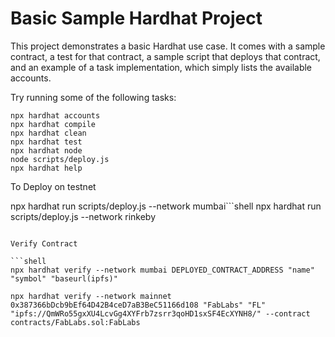 # Basic Sample Hardhat Project

This project demonstrates a basic Hardhat use case. It comes with a sample contract, a test for that contract, a sample script that deploys that contract, and an example of a task implementation, which simply lists the available accounts.

Try running some of the following tasks:

```shell
npx hardhat accounts
npx hardhat compile
npx hardhat clean
npx hardhat test
npx hardhat node
node scripts/deploy.js
npx hardhat help
```

To Deploy on testnet

npx hardhat run scripts/deploy.js --network mumbai```shell
npx hardhat run scripts/deploy.js --network rinkeby

````

Verify Contract

```shell
npx hardhat verify --network mumbai DEPLOYED_CONTRACT_ADDRESS "name" "symbol" "baseurl(ipfs)"

npx hardhat verify --network mainnet 0x387366bDcb9bEf64D42B4ceD7aB3BeC51166d108 "FabLabs" "FL" "ipfs://QmWRo55gxXU4LcvGg4XYFrb7zsrr3qoHD1sxSF4EcXYNH8/" --contract contracts/FabLabs.sol:FabLabs
````
